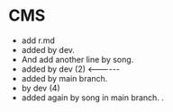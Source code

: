 # CMS

- add r.md
- added by dev.
- And add another line by song.
- added by dev (2) <------
- added by main branch.
- by dev (4)
- added again by song in main branch.
.
